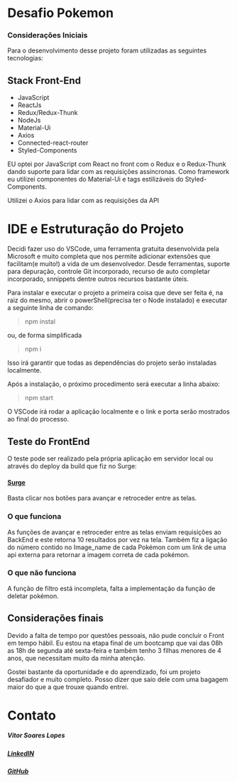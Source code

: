 # Desafio Pokemon

### Considerações Iniciais

Para o desenvolvimento desse projeto foram utilizadas as seguintes tecnologias:

## Stack Front-End
- JavaScript
- ReactJs
- Redux/Redux-Thunk
- NodeJs
- Material-Ui
- Axios
- Connected-react-router
- Styled-Components
 
EU optei por JavaScript com React no front com o Redux e o Redux-Thunk dando suporte para lidar com as requisições assíncronas. Como framework eu utilizei componentes do Material-Ui e tags estilizáveis do Styled-Components. 

Utilizei o Axios para lidar com as requisições da API


# IDE e Estruturação do Projeto

Decidi fazer uso do VSCode, uma ferramenta gratuita desenvolvida pela Microsoft e muito completa que nos permite adicionar extensões que facilitam(e muito!) a vida de um desenvolvedor. Desde ferramentas, suporte para depuração, controle Git incorporado, recurso de auto completar incorporado, snnippets dentre outros recursos bastante úteis.

Para instalar e executar o projeto a primeira coisa que deve ser feita é, na raiz do mesmo, abrir o powerShell(precisa ter o Node instalado) e executar a seguinte linha de comando:

>npm instal 

ou, de forma simplificada

>npm i

Isso irá garantir que todas as dependências do projeto serão instaladas localmente. 

Após a instalação, o próximo procedimento será executar a linha abaixo:

>npm start

O VSCode irá rodar a aplicação localmente e o link e porta serão mostrados ao final do processo. 

## Teste do FrontEnd

O teste pode ser realizado pela própria aplicação em servidor local ou através do deploy da build que fiz no Surge:

#### [Surge](redfox-vitorslopes.surge.sh)

Basta clicar nos botões para avançar e retroceder entre as telas.

### O que funciona

As funções de avançar e retroceder entre as telas enviam requisições ao BackEnd e este retorna 10 resultados por vez na tela. Também fiz a ligação do número contido no Image_name de cada Pokémon com um link de uma api externa para retornar a imagem correta de cada pokémon.

### O que não funciona

A função de filtro está incompleta, falta a implementação da função de deletar pokémon.

## Considerações finais

Devido a falta de tempo por questões pessoais, não pude concluir o Front em tempo hábil. Eu estou na etapa final de um bootcamp que vai das 08h as 18h de segunda até sexta-feira e também tenho 3 filhas menores de 4 anos, que necessitam muito da minha atenção. 

Gostei bastante da oportunidade e do aprendizado, foi um projeto desafiador e muito completo. Posso dizer que saio dele com uma bagagem maior do que a que trouxe quando entrei.

# Contato
##### Vitor Soares Lopes
##### [LinkedIN](https://www.linkedin.com/in/vitor-soares-lopes/)
##### [GitHub](https://github.com/vitor-slopes)

